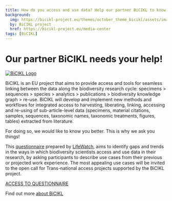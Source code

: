 ```yaml
---
title: How do you access and use data? Help our partner BiCIKL to know you better!
background:
  img: https://bicikl-project.eu/themes/october_theme_bicikl/assets/images/visual_guide.jpg
  by: BiCIKL project
  href: https://bicikl-project.eu/media-center
tags: [BiCIKL]
---
```


# Our partner BiCIKL needs your help!
[![BiCIKL Logo](https://static.tdwg.org/sponsors/bicikl_logo_full_mixed_on-black_w600.png)](https://bicikl-project.eu)

BiCIKL is an EU project that aims to provide access and tools for seamless linking between the data along the biodiversity research cycle: specimens > sequences > species > analytics > publications > biodiversity knowledge graph > re-use.  BiCIKL will develop and implement new methods and workflows for integrated access to harvesting, liberating, linking, accessing and re-using of sub-article-level data (specimens, material citations, samples, sequences, taxonomic names, taxonomic treatments, figures, tables) extracted from literature.

For doing so, we would like to know you better. This is why we ask you things!

This [questionnaire](https://forms.lifewatch.eu/virtualoffice433/form/BiCIKLuserrequirementsanalysis/formperma/WvPzL2iXD5ZyRqybAF960fwfp9Us2bNZ_iJFD0vSnlM) prepared by [LifeWatch](https://www.lifewatch.eu/), aims to identify gaps and trends in the ways in which biodiversity scientists access and use data in their research, by asking participants to describe use cases from their previous or projected work experience. The most appealing use cases will be invited to the open call for Trans-national access projects supported by the BiCIKL project.

[ACCESS TO QUESTIONNAIRE](https://forms.lifewatch.eu/virtualoffice433/form/BiCIKLuserrequirementsanalysis/formperma/WvPzL2iXD5ZyRqybAF960fwfp9Us2bNZ_iJFD0vSnlM)



Find out more [about BiCIKL](https://bicikl-project.eu/about)  

